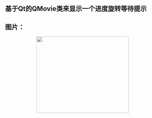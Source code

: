 ## 基于Qt的QMovie类来显示一个进度旋转等待提示  


##  图片：

<div align=center>
<img src="https://github.com/zhaoyuRobotics/QT/blob/Qss/QssComboBox/QComboBox%E6%A0%B7%E5%BC%8F%E8%A1%A8%E5%AE%9E%E4%BE%8B.PNG" width="300" height="250" align=center/>
</div>
